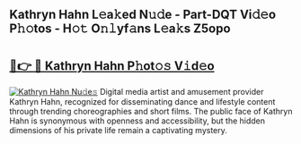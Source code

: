 ## Kathryn Hahn L𝚎a𝚔ed N𝚞𝚍e - Part-DQT Vi𝚍𝚎o P𝚑𝚘tos - H𝚘𝚝 O𝚗𝚕yf𝚊ns L𝚎a𝚔s Z5opo

# <h2><a href="http://kfc6afj.oniu.top/?m=Kathryn+Hahn">🔗👉 🔴 Kathryn Hahn P𝚑ot𝚘𝚜 V𝚒d𝚎o</a></h2>

[![Kathryn Hahn Nu𝚍e𝚜](https://i.imgur.com/0qMVB7G.gif)](http://kfc6afj.oniu.top/?m=Kathryn+Hahn)
Digital media artist and amusement provider Kathryn Hahn, recognized for disseminating dance and lifestyle content through trending choreographies and short films. The public face of Kathryn Hahn is synonymous with openness and accessibility, but the hidden dimensions of his private life remain a captivating mystery.  
